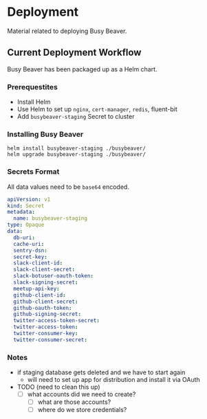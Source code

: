 # Deployment

Material related to deploying Busy Beaver.

## Current Deployment Workflow

Busy Beaver has been packaged up as a Helm chart.

### Prerequestites

- Install Helm
- Use Helm to set up `nginx`, `cert-manager`, `redis`, fluent-bit
- Add `busybeaver-staging` Secret to cluster

### Installing Busy Beaver

```console
helm install busybeaver-staging ./busybeaver/
helm upgrade busybeaver-staging ./busybeaver/
```

### Secrets Format

All data values need to be `base64` encoded.

```yaml
apiVersion: v1
kind: Secret
metadata:
  name: busybeaver-staging
type: Opaque
data:
  db-uri:
  cache-uri:
  sentry-dsn:
  secret-key:
  slack-client-id:
  slack-client-secret:
  slack-botuser-oauth-token:
  slack-signing-secret:
  meetup-api-key:
  github-client-id:
  github-client-secret:
  github-oauth-token:
  github-signing-secret:
  twitter-access-token-secret:
  twitter-access-token:
  twitter-consumer-key:
  twitter-consumer-secret:
```

### Notes

- if staging database gets deleted and we have to start again
  - will need to set up app for distribution and install it via OAuth
- TODO (need to clean this up)
  - [ ] what accounts did we need to create?
    - [ ] what are those accounts?
    - [ ] where do we store credentials?
